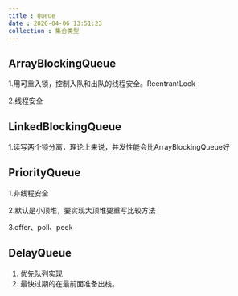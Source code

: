 ```yaml
---
title : Queue
date : 2020-04-06 13:51:23
collection : 集合类型
---
```


## ArrayBlockingQueue

1.用可重入锁，控制入队和出队的线程安全。ReentrantLock

2.线程安全

## LinkedBlockingQueue

1.读写两个锁分离，理论上来说，并发性能会比ArrayBlockingQueue好

## PriorityQueue

1.非线程安全

2.默认是小顶堆，要实现大顶堆要重写比较方法

3.offer、poll、peek

## DelayQueue

1. 优先队列实现
2. 最快过期的在最前面准备出栈。

